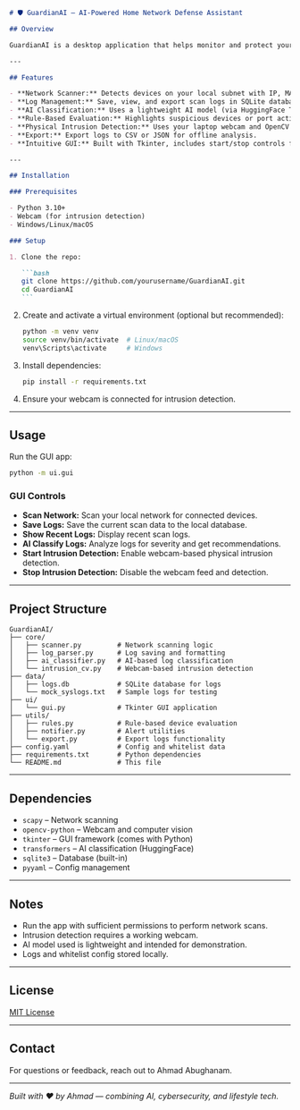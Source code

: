 ````markdown
# 🛡️ GuardianAI — AI-Powered Home Network Defense Assistant

## Overview

GuardianAI is a desktop application that helps monitor and protect your home network by scanning connected devices and open ports, analyzing logs with AI-powered classification, and detecting physical intrusions using your webcam. It combines cybersecurity fundamentals with AI and computer vision in a user-friendly GUI built with Tkinter.

---

## Features

- **Network Scanner:** Detects devices on your local subnet with IP, MAC, hostname, and open ports.
- **Log Management:** Save, view, and export scan logs in SQLite database.
- **AI Classification:** Uses a lightweight AI model (via HuggingFace Transformers) to classify scan log severity and recommend actions.
- **Rule-Based Evaluation:** Highlights suspicious devices or port activity based on customizable rules.
- **Physical Intrusion Detection:** Uses your laptop webcam and OpenCV Haar cascades to detect human presence and alert you.
- **Export:** Export logs to CSV or JSON for offline analysis.
- **Intuitive GUI:** Built with Tkinter, includes start/stop controls for scanning and intrusion detection.

---

## Installation

### Prerequisites

- Python 3.10+
- Webcam (for intrusion detection)
- Windows/Linux/macOS

### Setup

1. Clone the repo:

   ```bash
   git clone https://github.com/yourusername/GuardianAI.git
   cd GuardianAI
   ```
````

2. Create and activate a virtual environment (optional but recommended):

   ```bash
   python -m venv venv
   source venv/bin/activate  # Linux/macOS
   venv\Scripts\activate     # Windows
   ```

3. Install dependencies:

   ```bash
   pip install -r requirements.txt
   ```

4. Ensure your webcam is connected for intrusion detection.

---

## Usage

Run the GUI app:

```bash
python -m ui.gui
```

### GUI Controls

- **Scan Network:** Scan your local network for connected devices.
- **Save Logs:** Save the current scan data to the local database.
- **Show Recent Logs:** Display recent scan logs.
- **AI Classify Logs:** Analyze logs for severity and get recommendations.
- **Start Intrusion Detection:** Enable webcam-based physical intrusion detection.
- **Stop Intrusion Detection:** Disable the webcam feed and detection.

---

## Project Structure

```
GuardianAI/
├── core/
│   ├── scanner.py         # Network scanning logic
│   ├── log_parser.py      # Log saving and formatting
│   ├── ai_classifier.py   # AI-based log classification
│   └── intrusion_cv.py    # Webcam-based intrusion detection
├── data/
│   ├── logs.db            # SQLite database for logs
│   └── mock_syslogs.txt   # Sample logs for testing
├── ui/
│   └── gui.py             # Tkinter GUI application
├── utils/
│   ├── rules.py           # Rule-based device evaluation
│   ├── notifier.py        # Alert utilities
│   └── export.py          # Export logs functionality
├── config.yaml            # Config and whitelist data
├── requirements.txt       # Python dependencies
└── README.md              # This file
```

---

## Dependencies

- `scapy` – Network scanning
- `opencv-python` – Webcam and computer vision
- `tkinter` – GUI framework (comes with Python)
- `transformers` – AI classification (HuggingFace)
- `sqlite3` – Database (built-in)
- `pyyaml` – Config management

---

## Notes

- Run the app with sufficient permissions to perform network scans.
- Intrusion detection requires a working webcam.
- AI model used is lightweight and intended for demonstration.
- Logs and whitelist config stored locally.

---

## License

[MIT License](LICENSE)

---

## Contact

For questions or feedback, reach out to Ahmad Abughanam.

---

_Built with ❤️ by Ahmad — combining AI, cybersecurity, and lifestyle tech._

```

```
